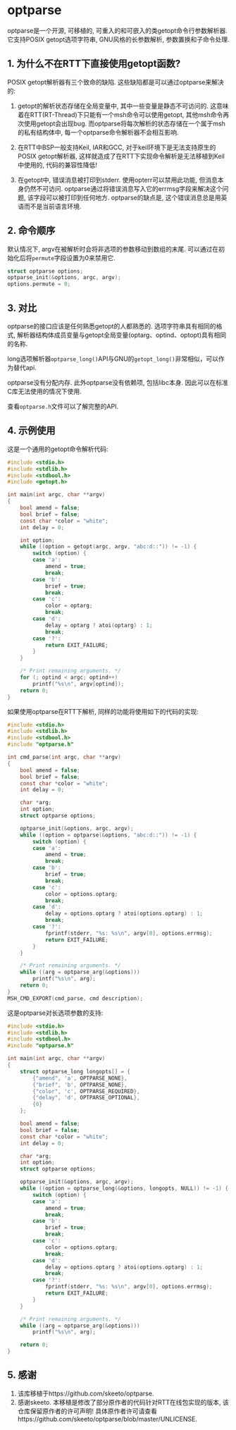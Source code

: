 # optparse #

optparse是一个开源, 可移植的, 可重入的和可嵌入的类getopt命令行参数解析器. 它支持POSIX getopt选项字符串, GNU风格的长参数解析, 参数置换和子命令处理.  

## 1. 为什么不在RTT下直接使用getopt函数?

POSIX getopt解析器有三个致命的缺陷. 这些缺陷都是可以通过optparse来解决的: 

1. getopt的解析状态存储在全局变量中, 其中一些变量是静态不可访问的. 这意味着在RTT(RT-Thread)下只能有一个msh命令可以使用getopt, 其他msh命令再次使用getopt会出现bug. 而optparse将每次解析的状态存储在一个属于msh的私有结构体中, 每一个optparse命令解析器不会相互影响. 

2. 在RTT中BSP一般支持Keil, IAR和GCC, 对于keil环境下是无法支持原生的POSIX getopt解析器, 这样就造成了在RTT下实现命令解析是无法移植到Keil中使用的, 代码的兼容性降低!

3. 在getopt中, 错误消息被打印到stderr. 使用opterr可以禁用此功能, 但消息本身仍然不可访问. optparse通过将错误消息写入它的errmsg字段来解决这个问题, 该字段可以被打印到任何地方. optparse的缺点是, 这个错误消息总是用英语而不是当前语言环境. 

## 2. 命令顺序

默认情况下, argv在被解析时会将非选项的参数移动到数组的末尾. 可以通过在初始化后将`permute`字段设置为0来禁用它. 

~~~c
struct optparse options;
optparse_init(&options, argc, argv);
options.permute = 0;
~~~

## 3. 对比

optparse的接口应该是任何熟悉getopt的人都熟悉的. 选项字符串具有相同的格式, 解析器结构体成员变量与getopt全局变量(optarg、optind、optopt)具有相同的名称. 

long选项解析器`optparse_long()`API与GNU的`getopt_long()`非常相似，可以作为替代api. 

optparse没有分配内存. 此外optparse没有依赖项, 包括libc本身. 因此可以在标准C库无法使用的情况下使用. 

查看`optparse.h`文件可以了解完整的API. 

## 4. 示例使用

这是一个通用的getopt命令解析代码: 

~~~c
#include <stdio.h>
#include <stdlib.h>
#include <stdbool.h>
#include <getopt.h>

int main(int argc, char **argv)
{
    bool amend = false;
    bool brief = false;
    const char *color = "white";
    int delay = 0;

    int option;
    while ((option = getopt(argc, argv, "abc:d::")) != -1) {
        switch (option) {
        case 'a':
            amend = true;
            break;
        case 'b':
            brief = true;
            break;
        case 'c':
            color = optarg;
            break;
        case 'd':
            delay = optarg ? atoi(optarg) : 1;
            break;
        case '?':
            return EXIT_FAILURE;
        }
    }

    /* Print remaining arguments. */
    for (; optind < argc; optind++)
        printf("%s\n", argv[optind]);
    return 0;
}
~~~

如果使用optparse在RTT下解析, 同样的功能将使用如下的代码的实现: 

~~~c
#include <stdio.h>
#include <stdlib.h>
#include <stdbool.h>
#include "optparse.h"

int cmd_parse(int argc, char **argv)
{
    bool amend = false;
    bool brief = false;
    const char *color = "white";
    int delay = 0;

    char *arg;
    int option;
    struct optparse options;

    optparse_init(&options, argc, argv);
    while ((option = optparse(&options, "abc:d::")) != -1) {
        switch (option) {
        case 'a':
            amend = true;
            break;
        case 'b':
            brief = true;
            break;
        case 'c':
            color = options.optarg;
            break;
        case 'd':
            delay = options.optarg ? atoi(options.optarg) : 1;
            break;
        case '?':
            fprintf(stderr, "%s: %s\n", argv[0], options.errmsg);
            return EXIT_FAILURE;
        }
    }

    /* Print remaining arguments. */
    while ((arg = optparse_arg(&options)))
        printf("%s\n", arg);
    return 0;
}
MSH_CMD_EXPORT(cmd_parse, cmd description);
~~~

这是optparse对长选项参数的支持: 

~~~c
#include <stdio.h>
#include <stdlib.h>
#include <stdbool.h>
#include "optparse.h"

int main(int argc, char **argv)
{
    struct optparse_long longopts[] = {
        {"amend", 'a', OPTPARSE_NONE},
        {"brief", 'b', OPTPARSE_NONE},
        {"color", 'c', OPTPARSE_REQUIRED},
        {"delay", 'd', OPTPARSE_OPTIONAL},
        {0}
    };

    bool amend = false;
    bool brief = false;
    const char *color = "white";
    int delay = 0;

    char *arg;
    int option;
    struct optparse options;

    optparse_init(&options, argc, argv);
    while ((option = optparse_long(&options, longopts, NULL)) != -1) {
        switch (option) {
        case 'a':
            amend = true;
            break;
        case 'b':
            brief = true;
            break;
        case 'c':
            color = options.optarg;
            break;
        case 'd':
            delay = options.optarg ? atoi(options.optarg) : 1;
            break;
        case '?':
            fprintf(stderr, "%s: %s\n", argv[0], options.errmsg);
            return EXIT_FAILURE;
        }
    }

    /* Print remaining arguments. */
    while ((arg = optparse_arg(&options)))
        printf("%s\n", arg);

    return 0;
}
~~~

## 5. 感谢

1. 该库移植于https://github.com/skeeto/optparse. 
2. 感谢skeeto. 本移植是修改了部分原作者的代码针对RTT在线包实现的版本, 该仓库保留原作者的许可声明! 具体原作者许可请查看https://github.com/skeeto/optparse/blob/master/UNLICENSE. 
